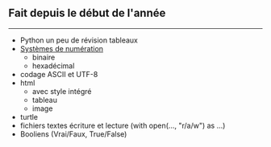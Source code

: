 **Fait depuis le début de l'année**
---
-----------------------------------
- Python un peu de révision tableaux
- [Systèmes de numération](url_du_lien "texte pour le titre, facultatif")
    - binaire
    - hexadécimal
- codage ASCII et UTF-8
- html
    - avec style intégré
    - tableau
    - image
- turtle
- fichiers textes écriture et lecture (with open(..., "r/a/w") as ...)
- Booliens (Vrai/Faux, True/False)
